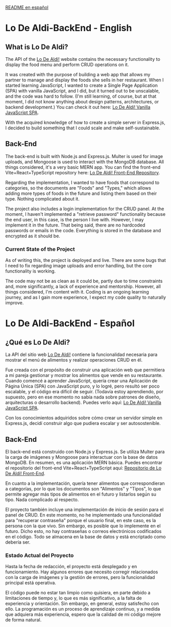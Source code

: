 [README en español](#lo-de-aldi-backend---español)
# Lo De Aldi-BackEnd - English

## What is Lo De Aldi?

The API of the [Lo De Aldi!](https://lodealdi.com.ar/) website contains the necessary functionality to display the food menu and perform CRUD operations on it.

It was created with the purpose of building a web app that allows my partner to manage and display the foods she sells in her restaurant. When I started learning JavaScript, I wanted to create a Single Page Application (SPA) with vanilla JavaScript, and I did, but it turned out to be unscalable, and the code was hard to follow. (I'm still learning, of course, but at that moment, I did not know anything about design patterns, architectures, or backend development.) You can check it out here: [Lo De Aldi! Vanilla JavaScript SPA](https://scintillating-yeot-d720f3.netlify.app/).

With the acquired knowledge of how to create a simple server in Express.js, I decided to build something that I could scale and make self-sustainable.

## Back-End

The back-end is built with Node.js and Express.js. Multer is used for image uploads, and Mongoose is used to interact with the MongoDB database. All things considered, it's a very basic MERN app. You can find the front-end Vite+React+TypeScript repository here: [Lo De Aldi! Front-End Repository](https://github.com/Lucas1933/LoDeAldi-FrontEnd).

Regarding the implementation, I wanted to have foods that correspond to categories, so the documents are "Foods" and "Types," which allows adding more types of foods in the future and listing them based on their type. Nothing complicated about it.

The project also includes a login implementation for the CRUD panel. At the moment, I haven't implemented a "retrieve password" functionality because the end user, in this case, is the person I live with. However, I may implement it in the future. That being said, there are no hardcoded passwords or emails in the code. Everything is stored in the database and encrypted as it should be.

### Current State of the Project

As of writing this, the project is deployed and live. There are some bugs that I need to fix regarding image uploads and error handling, but the core functionality is working.

The code may not be as clean as it could be, partly due to time constraints and, more significantly, a lack of experience and mentorship. However, all things considered, I'm content with it. Coding is an ongoing learning journey, and as I gain more experience, I expect my code quality to naturally improve.

# Lo De Aldi-BackEnd - Español

## ¿Qué es Lo De Aldi?

La API del sitio web [Lo De Aldi!](https://lodealdi.com.ar/) contiene la funcionalidad necesaria para mostrar el menú de alimentos y realizar operaciones CRUD en él.

Fue creada con el propósito de construir una aplicación web que permitiera a mi pareja gestionar y mostrar los alimentos que vende en su restaurante. Cuando comencé a aprender JavaScript, quería crear una Aplicación de Página Única (SPA) con JavaScript puro, y lo logré, pero resultó ser poco escalable, y el código era difícil de seguir. (Todavía estoy aprendiendo, por supuesto, pero en ese momento no sabía nada sobre patrones de diseño, arquitecturas o desarrollo backend). Puedes verlo aquí: [Lo De Aldi! Vanilla JavaScript SPA](https://scintillating-yeot-d720f3.netlify.app/).

Con los conocimientos adquiridos sobre cómo crear un servidor simple en Express.js, decidí construir algo que pudiera escalar y ser autosostenible.

## Back-End

El back-end está construido con Node.js y Express.js. Se utiliza Multer para la carga de imágenes y Mongoose para interactuar con la base de datos MongoDB. En resumen, es una aplicación MERN básica. Puedes encontrar el repositorio del front-end Vite+React+TypeScript aquí: [Repositorio de Lo De Aldi! Front-End](https://github.com/Lucas1933/LoDeAldi-FrontEnd).

En cuanto a la implementación, quería tener alimentos que correspondieran a categorías, por lo que los documentos son "Alimentos" y "Tipos", lo que permite agregar más tipos de alimentos en el futuro y listarlos según su tipo. Nada complicado al respecto.

El proyecto también incluye una implementación de inicio de sesión para el panel de CRUD. En este momento, no he implementado una funcionalidad para "recuperar contraseña" porque el usuario final, en este caso, es la persona con la que vivo. Sin embargo, es posible que lo implemente en el futuro. Dicho esto, no hay contraseñas o correos electrónicos codificados en el código. Todo se almacena en la base de datos y está encriptado como debería ser.

### Estado Actual del Proyecto

Hasta la fecha de redacción, el proyecto está desplegado y en funcionamiento. Hay algunos errores que necesito corregir relacionados con la carga de imágenes y la gestión de errores, pero la funcionalidad principal está operativa.

El código puede no estar tan limpio como quisiera, en parte debido a limitaciones de tiempo y, lo que es más significativo, a la falta de experiencia y orientación. Sin embargo, en general, estoy satisfecho con ello. La programación es un proceso de aprendizaje continuo, y a medida que adquiera más experiencia, espero que la calidad de mi código mejore de forma natural.
